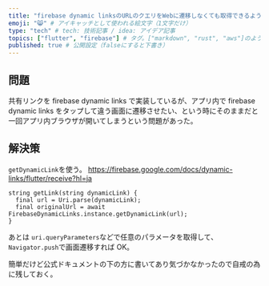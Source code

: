 ```yaml
---
title: "firebase dynamic linksのURLのクエリをWebに遷移しなくても取得できるようにする" # 記事のタイトル
emoji: "😸" # アイキャッチとして使われる絵文字（1文字だけ）
type: "tech" # tech: 技術記事 / idea: アイデア記事
topics: ["flutter", "firebase"] # タグ。["markdown", "rust", "aws"]のように指定する
published: true # 公開設定（falseにすると下書き）
---
```


## 問題

共有リンクを firebase dynamic links で実装しているが、アプリ内で firebase dynamic links をタップして違う画面に遷移させたい、という時にそのままだと一回アプリ内ブラウザが開いてしまうという問題があった。

## 解決策

`getDynamicLink`を使う。
https://firebase.google.com/docs/dynamic-links/flutter/receive?hl=ja

```
string getLink(string dynamicLink) {
  final url = Uri.parse(dynamicLink);
  final originalUrl = await FirebaseDynamicLinks.instance.getDynamicLink(url);
}
```

あとは `uri.queryParameters`などで任意のパラメータを取得して、`Navigator.push`で画面遷移すれば OK。

簡単だけど公式ドキュメントの下の方に書いてあり気づかなかったので自戒の為に残しておく。
